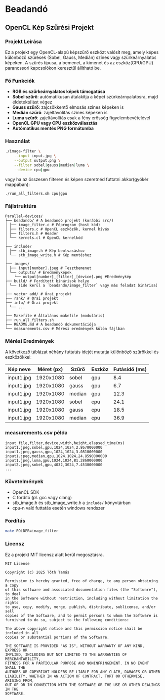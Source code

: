 # Beadandó

## OpenCL Kép Szűrési Projekt

### Projekt Leírása

Ez a projekt egy OpenCL-alapú képszűrő eszközt valósít meg, amely képes különböző szűrések (Sobel, Gauss, Medián) színes vagy szürkeárnyalatos képeken. A szűrés típusa, a bemenet, a kimenet és az eszköz(CPU/GPU) parancssori kapcsolókon keresztül állítható be.

### Fő Funkciók

- **RGB és szürkeárnyalatos képek támogatása**
- **Sobel szűrő**: autómatikusan átalakítja a képet szürkeárnyalatosra, majd éldetektálást végez
- **Gauss szűrő**: zajcsökkentő elmosás szines képeken is
- **Medián szűrő**: zajeltávolítás színes képeken is
- **Luma szűrő**: zajeltávolítás csak a fény erősség figyelembevételével
- **OpenCL GPU vagy CPU eszközválasztás**
- **Autómatikus mentés PNG formátumba**

### Használat

```bash
./image-filter \
	--input input.jpg \
	--output output.png \
	--filter sobel|gauss|median|luma \
	--device cpu|gpu
```

vagy ha az összesen filteren és képen szeretnéd futtatni akkor(gyökér mappában):

```
./run_all_filters.sh cpu|gpu
```

### Fájlstruktúra
```
Parallel-devices/
├── beadando/ # A beadandó projekt (korábbi src/)
│ ├── image_filter.c # Főprogram (host kód)
│ ├── filters.c # OpenCL eszközök, kernel hívás
│ ├── filters.h # Header
│ └── kernels.cl # OpenCL kernelkód
│
├── include/
│ ├── stb_image.h # Kép beolvasáshoz
│ └── stb_image_write.h # Kép mentéshez
│
├── images/
│ ├── input[number].jpeg # Tesztbemenet
│ └── outputs/ # Eredményképek
│   └── output[number]_[filter]_[device].png #Eredménykép
├── build/ # Fordított binárisok helye
│ └── (ide kerül a `beadando/image_filter` vagy más feladat binárisa)
│
├── vector_add/ # Órai projekt
├── rank/ # Órai projekt
├── info/ # Órai projekt
│ └── ...
│
├── Makefile # Általános makefile (moduláris)
├── run_all_filters.sh
├── README.md # A beadandó dokumentációja
└── measurements.csv # Mérési eredmények külön fájlban
```

### Mérési Eredmények

A következő táblázat néhány futtatás idejét mutatja különböző szűrőkkel és eszközökkel:

| Kép neve   | Méret (px) | Szűrő  | Eszköz | Futásidő (ms) |
| ---------- | ---------- | ------ | ------ | ------------- |
| input1.jpg | 1920x1080  | sobel  | gpu    | 8.4           |
| input1.jpg | 1920x1080  | gauss  | gpu    | 6.7           |
| input1.jpg | 1920x1080  | median | gpu    | 12.3          |
| input1.jpg | 1920x1080  | sobel  | cpu    | 24.1          |
| input1.jpg | 1920x1080  | gauss  | cpu    | 18.5          |
| input1.jpg | 1920x1080  | median | cpu    | 36.9          |

### measurements.csv példa

```
input_file,filter,device,width,height,elapsed_time(ms)
input1.jpeg,sobel,gpu,1024,1024,2.8670000000
input1.jpeg,gauss,gpu,1024,1024,3.0810000000
input1.jpeg,median,gpu,1024,1024,24.8590000000
input1.jpeg,luma,gpu,1024,1024,81.2860000000
input2.jpeg,sobel,gpu,4032,3024,7.4530000000
...
```

### Követelmények

- OpenCL SDK
- C fordító (pl. gcc vagy clang)
- stb_image.h és stb_image_write.h a `include/` könyvtárban
- cpu-n való futtatás esetén windows rendszer

### Fordítás

```bash
make FOLDER=image_filter
```

### Licensz

Ez a projekt MIT licensz alatt kerül megosztásra.

```text
MIT License

Copyright (c) 2025 Tóth Tamás

Permission is hereby granted, free of charge, to any person obtaining a copy
of this software and associated documentation files (the "Software"), to deal
in the Software without restriction, including without limitation the rights
to use, copy, modify, merge, publish, distribute, sublicense, and/or sell
copies of the Software, and to permit persons to whom the Software is
furnished to do so, subject to the following conditions:

The above copyright notice and this permission notice shall be included in all
copies or substantial portions of the Software.

THE SOFTWARE IS PROVIDED "AS IS", WITHOUT WARRANTY OF ANY KIND, EXPRESS OR
IMPLIED, INCLUDING BUT NOT LIMITED TO THE WARRANTIES OF MERCHANTABILITY,
FITNESS FOR A PARTICULAR PURPOSE AND NONINFRINGEMENT. IN NO EVENT SHALL THE
AUTHORS OR COPYRIGHT HOLDERS BE LIABLE FOR ANY CLAIM, DAMAGES OR OTHER
LIABILITY, WHETHER IN AN ACTION OF CONTRACT, TORT OR OTHERWISE, ARISING FROM,
OUT OF OR IN CONNECTION WITH THE SOFTWARE OR THE USE OR OTHER DEALINGS IN THE
SOFTWARE.
```
